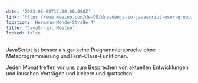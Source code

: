 ```yaml
---
date: '2023-06-08T17:00:00.000Z'
link: 'https://www.meetup.com/de-DE/dresdenjs-io-javascript-user-group/events/wwdfrqyfcjblb/'
location: 'Hermann-Mende-Straße 4'
title: 'JavaScript Meetup'
locked: false
---
```

JavaScript ist besser als gar keine Programmiersprache ohne Metaprogrammierung und First-Class-Funktionen.

Jeden Monat treffen wir uns zum Besprechen von aktuellen Entwicklungen und lauschen Vorträgen und kickern und quatschen!
